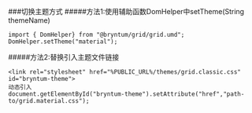 ###切换主题方式
#####方法1:使用辅助函数DomHelper中setTheme(String themeName)

```
import { DomHelper} from "@bryntum/grid/grid.umd";
DomHelper.setTheme("material");
```

#####方法2:替换引入主题文件链接
```
<link rel="stylesheet" href="%PUBLIC_URL%/themes/grid.classic.css" id="bryntum-theme">
动态引入
document.getElementById("bryntum-theme").setAttribute("href","path-to/grid.material.css");
```
